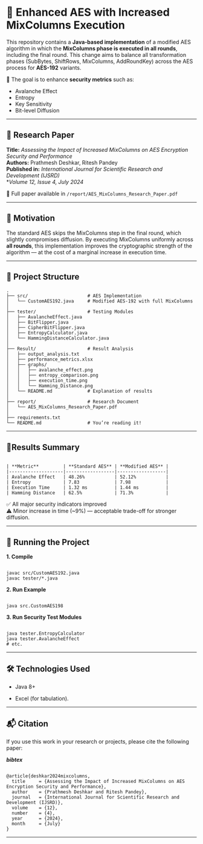 # 🔐 Enhanced AES with Increased MixColumns Execution

This repository contains a **Java-based implementation** of a modified AES algorithm in which the **MixColumns phase is executed in all rounds**, including the final round. This change aims to balance all transformation phases (SubBytes, ShiftRows, MixColumns, AddRoundKey) across the AES process for **AES-192** variants.

📌 The goal is to enhance **security metrics** such as:
- Avalanche Effect
- Entropy
- Key Sensitivity
- Bit-level Diffusion

---

## 📄 Research Paper

**Title:** *Assessing the Impact of Increased MixColumns on AES Encryption Security and Performance*  
**Authors:** Prathmesh Deshkar, Ritesh Pandey  
**Published in:** *International Journal for Scientific Research and Development (IJSRD)*  
**Volume 12, Issue 4, July 2024*

📄 Full paper available in `/report/AES_MixColumns_Research_Paper.pdf`

---

## 🧠 Motivation

The standard AES skips the MixColumns step in the final round, which slightly compromises diffusion. By executing MixColumns uniformly across **all rounds**, this implementation improves the cryptographic strength of the algorithm — at the cost of a marginal increase in execution time.

---

## 📁 Project Structure

```plaintext
.
├── src/                      # AES Implementation
│   └── CustomAES192.java     # Modified AES-192 with full MixColumns
│
├── tester/                   # Testing Modules
│   ├── AvalancheEffect.java
│   ├── BitFlipper.java
│   ├── CipherBitFlipper.java
│   ├── EntropyCalculator.java
│   └── HammingDistanceCalculator.java
│
├── Result/                   # Result Analysis
│   ├── output_analysis.txt
│   ├── performance_metrics.xlsx
│   ├── graphs/
│   │   ├── avalanche_effect.png
│   │   ├── entropy_comparison.png
│   │   ├── execution_time.png
│   │   └── Hamming_Distance.png
│   └── README.md             # Explanation of results
│
├── report/                   # Research Document
│   └── AES_MixColumns_Research_Paper.pdf
│
├── requirements.txt          
└── README.md                 # You’re reading it!

```

---

## 🧪Results Summary

```plaintext

| **Metric**         | **Standard AES** | **Modified AES** |
|--------------------|------------------|------------------|
| Avalanche Effect   | 48.26%           | 52.12%           |
| Entropy            | 7.83             | 7.98             |
| Execution Time     | 1.32 ms          | 1.44 ms          |
| Hamming Distance   | 62.5%            | 71.3%            |

```

✅ All major security indicators improved <br>
⚠️ Minor increase in time (~9%) — acceptable trade-off for stronger diffusion.

---

## 🚀 Running the Project

**1. Compile**

```plaintext

javac src/CustomAES192.java
javac tester/*.java

```

**2. Run Example**

```plaintext

java src.CustomAES198

```

**3. Run Security Test Modules**

```plaintext

java tester.EntropyCalculator
java tester.AvalancheEffect
# etc.

```

---

## 🛠 Technologies Used

- Java 8+

- Excel (for tabulation).

---

## 📬 Citation

If you use this work in your research or projects, please cite the following paper:

***bibtex***

```plaintext

@article{deshkar2024mixcolumns,
  title     = {Assessing the Impact of Increased MixColumns on AES Encryption Security and Performance},
  author    = {Prathmesh Deshkar and Ritesh Pandey},
  journal   = {International Journal for Scientific Research and Development (IJSRD)},
  volume    = {12},
  number    = {4},
  year      = {2024},
  month     = {July}
}

```

---
